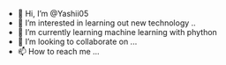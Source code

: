 - 👋 Hi, I’m @Yashii05
- 👀 I’m interested in learning out new technology ..
- 🌱 I’m currently learning machine learning with phython
- 💞️ I’m looking to collaborate on ...
- 📫 How to reach me ...

<!---
Yashii05/Yashii05 is a ✨ special ✨ repository because its `README.md` (this file) appears on your GitHub profile.
You can click the Preview link to take a look at your changes.
--->
